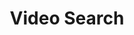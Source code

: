 ---
title: "Video Search"
enwords: "Video Search"
arwords: "البحث الآلي في المرئيات"
categories : ['Search', 'Information Retrieval', 'Human Language Technologies']
tags : ['video','search']
translators : ['Tarek Oraby']
arlexicons : ['ب']
enlexicons : ['v']
authors : ['Tarek Oraby']
citations: ['N/A']
sources: "N/A"
slug: ""
---